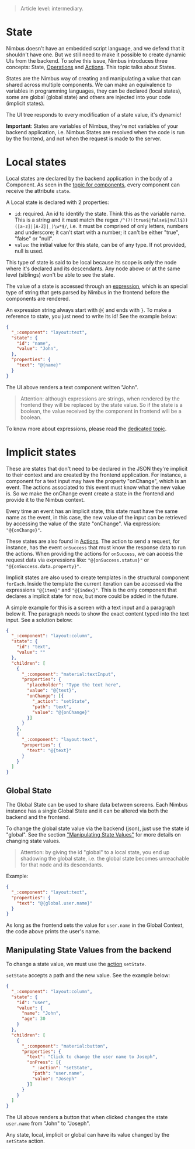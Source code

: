 > Article level: intermediary.

# State
Nimbus doesn't have an embedded script language, and we defend that it shouldn't have one. But we still need to make it
possible to create dynamic UIs from the backend. To solve this issue, Nimbus introduces three concepts: State,
[Operations](/operation.md) and [Actions](/action.md). This topic talks about States.

States are the Nimbus way of creating and manipulating a value that can shared across multiple components. We can make an
equivalence to variables in programming languages, they can be declared (local states), some are global (global
state) and others are injected into your code (implicit states).

The UI tree responds to every modification of a state value, it's dynamic!

**Important**: States are variables of Nimbus, they're not variables of your backend application, i.e. Nimbus States are resolved
when the code is run by the frontend, and not when the request is made to the server.

# Local states
Local states are declared by the backend application in the body of a Component. As seen in the [topic for components](/component.md), every
component can receive the attribute `state`.

A Local state is declared with 2 properties:
- `id`: required. An id to identify the state. Think this as the variable name. This is a string and it must match the regex
`/^(?!(true$|false$|null$))([a-z]|[A-Z]|_)\w*$/`, i.e. it must be comprised of only letters, numbers and underscore; it can't start with a number;
it can't be either "true", "false" or "null".
- `value`: the initial value for this state, can be of any type. If not provided, null is used.

This type of state is said to be local because its scope is only the node where it's declared and its descendants. Any node above or at the same
level (siblings) won't be able to see the state.

The value of a state is accessed through an [expression](/expression.md), which is an special type of string that gets parsed by Nimbus in the
frontend before the components are rendered.

An expression string always start with `@{` and ends with `}`. To make a reference to state, you just need to write its id! See the example below:

```json
{
  "_:component": "layout:text",
  "state": {
    "id": "name",
    "value": "John",
  },
  "properties": {
    "text": "@{name}"
  }
}
```

The UI above renders a text component written "John".

> Attention: although expressions are strings, when rendered by the frontend they will be replaced by the state value. So if the state is a boolean,
the value received by the component in frontend will be a boolean.

To know more about expressions, please read the [dedicated topic](/expression.md).

# Implicit states
These are states that don't need to be declared in the JSON they're implicit to their context and are created by the frontend application. For
instance, a component for a text input may have the property "onChange", which is an event. The actions associated to this event must know what the
new value is. So we make the onChange event create a state in the frontend and provide it to the Nimbus context.

Every time an event has an implicit state, this state must have the same name as the event, in this case, the new value of the input can be retrieved
by accessing the value of the state "onChange". Via expression: `"@{onChange}"`.

These states are also found in [Actions](/action.md). The action to send a request, for instance, has the event `onSuccess` that must know the
response data to run the actions. When providing the actions for `onSuccess`, we can access the request data via expressions like:
`"@{onSuccess.status}"` or `"@{onSuccess.data.property}"`.

Implicit states are also used to create templates in the structural component `forEach`. Inside the template the current iteration can be accessed
via the expressions `"@{item}"` and `"@{index}"`. This is the only component that declares a implicit state for now, but more could be added in the
future.

A simple example for this is a screen with a text input and a paragraph below it. The paragraph needs to show the exact content typed into the text
input. See a solution below:
```json
{
  "_:component": "layout:column",
  "state": {
    "id": "text",
    "value": ""
  },
  "children": [
    {
      "_:component": "material:textInput",
      "properties": {
        "placeholder": "Type the text here",
        "value": "@{text}",
        "onChange": [{
          "_action": "setState",
          "path": "text",
          "value": "@{onChange}"
        }]
      }
    },
    {
      "_:component": "layout:text",
      "properties": {
        "text": "@{text}"
      }
    }
  ]
}
```

## Global State
The Global State can be used to share data between screens. Each Nimbus instance has a single Global State and it can be altered via both the backend
and the frontend.

To change the global state value via the backend (json), just use the state id "global". See the section
["Manipulating State Values"](#Manipulating-State-Values) for more details on changing state values.

> Attention: by giving the id "global" to a local state, you end up shadowing the global state, i.e. the global state becomes unreachable for that
node and its descendants.

Example:
```json
{
  "_:component": "layout:text",
  "properties": {
    "text": "@{global.user.name}"
  }
}
```

As long as the frontend sets the value for `user.name` in the Global Context, the code above prints the user's name.

## Manipulating State Values from the backend
To change a state value, we must use the [action](/action.md) `setState`.

`setState` accepts a path and the new value. See the example below:

```json
{
  "_:component": "layout:column",
  "state": {
    "id": "user",
    "value": {
      "name": "John",
      "age": 30
    }
  },
  "children": [
    {
      "_:component": "material:button",
      "properties": {
        "text": "Click to change the user name to Joseph",
        "onPress": [{
          "_:action": "setState",
          "path": "user.name",
          "value": "Joseph"
        }]
      }
    }
  ] 
}
```

The UI above renders a button that when clicked changes the state `user.name` from "John" to "Joseph".

Any state, local, implicit or global can have its value changed by the `setState` action.
